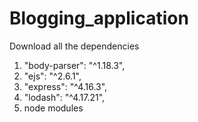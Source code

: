 # Blogging_application

Download all the dependencies
1)    "body-parser": "^1.18.3",
2)    "ejs": "^2.6.1",
3)    "express": "^4.16.3",
4)    "lodash": "^4.17.21",
5)    node modules
